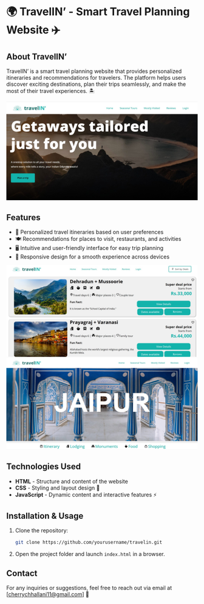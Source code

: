 # 🌍 TravelIN’ - Smart Travel Planning Website ✈️  

## About TravelIN’  
TravelIN’ is a smart travel planning website that provides personalized itineraries and recommendations for travelers. The platform helps users discover exciting destinations, plan their trips seamlessly, and make the most of their travel experiences. 🏝️ 

![Home Page](Screenshots/home-page.jpg)

## Features  
- 📅 Personalized travel itineraries based on user preferences  
- 🍽️ Recommendations for places to visit, restaurants, and activities  
- 🖥️ Intuitive and user-friendly interface for easy trip planning  
- 📱 Responsive design for a smooth experience across devices
  
![Page 1](Screenshots/1.jpeg)
![Page 2](Screenshots/2.jpeg)

## Technologies Used  
- **HTML** - Structure and content of the website  
- **CSS** - Styling and layout design 🎨  
- **JavaScript** - Dynamic content and interactive features ⚡  

## Installation & Usage  
1. Clone the repository:  
   ```bash
   git clone https://github.com/yourusername/travelin.git
   ```  
2. Open the project folder and launch `index.html` in a browser.  

## Contact  
For any inquiries or suggestions, feel free to reach out via email at [cherrychhallani11@gmail.com] 📩  
